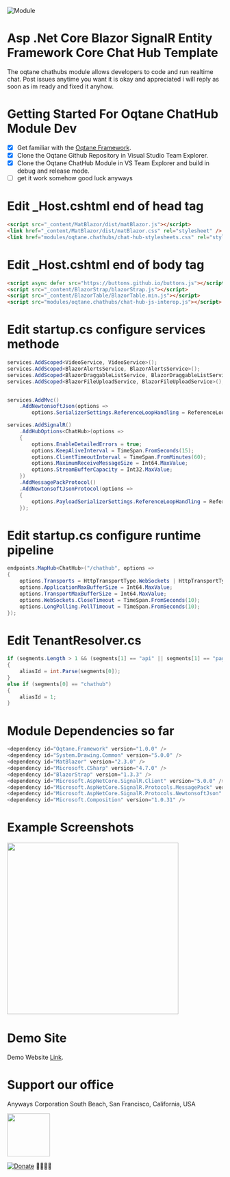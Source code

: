 ﻿![Module](https://raw.githubusercontent.com/boredanyway/oqtane.chathubs/master/Server/wwwroot/Modules/Oqtane.ChatHubs/images/anyways-logo.png "anyways logo")

# Asp .Net Core Blazor SignalR Entity Framework Core Chat Hub Template

The oqtane chathubs module allows developers to code and run realtime chat. Post issues anytime you want it is okay and appreciated i will reply as soon as im ready and fixed it anyhow. 

# Getting Started For Oqtane ChatHub Module Dev

- [x] Get familiar with the [Oqtane Framework](https://github.com/oqtane/oqtane.framework).
- [x] Clone the Oqtane Github Repository in Visual Studio Team Explorer.
- [x] Clone the Oqtane ChatHub Module in VS Team Explorer and build in debug and release mode.
- [ ] get it work somehow good luck anyways

# Edit _Host.cshtml end of head tag
```HTML
<script src="_content/MatBlazor/dist/matBlazor.js"></script>
<link href="_content/MatBlazor/dist/matBlazor.css" rel="stylesheet" />
<link href="modules/oqtane.chathubs/chat-hub-stylesheets.css" rel="stylesheet" />
```

# Edit _Host.cshtml end of body tag
```HTML
<script async defer src="https://buttons.github.io/buttons.js"></script>
<script src="_content/BlazorStrap/blazorStrap.js"></script>
<script src="_content/BlazorTable/BlazorTable.min.js"></script>
<script src="modules/oqtane.chathubs/chat-hub-js-interop.js"></script>
```

# Edit startup.cs configure services methode
```C#
services.AddScoped<VideoService, VideoService>();
services.AddScoped<BlazorAlertsService, BlazorAlertsService>();
services.AddScoped<BlazorDraggableListService, BlazorDraggableListService>();
services.AddScoped<BlazorFileUploadService, BlazorFileUploadService>();


services.AddMvc()
    .AddNewtonsoftJson(options => 
        options.SerializerSettings.ReferenceLoopHandling = ReferenceLoopHandling.Ignore);

services.AddSignalR()
    .AddHubOptions<ChatHub>(options =>
    {
        options.EnableDetailedErrors = true;
        options.KeepAliveInterval = TimeSpan.FromSeconds(15);
        options.ClientTimeoutInterval = TimeSpan.FromMinutes(60);
        options.MaximumReceiveMessageSize = Int64.MaxValue;
        options.StreamBufferCapacity = Int32.MaxValue;
    })
    .AddMessagePackProtocol()
    .AddNewtonsoftJsonProtocol(options =>
    {
        options.PayloadSerializerSettings.ReferenceLoopHandling = ReferenceLoopHandling.Ignore;
    });
```

# Edit startup.cs configure runtime pipeline
```C#	
endpoints.MapHub<ChatHub>("/chathub", options =>
{
    options.Transports = HttpTransportType.WebSockets | HttpTransportType.LongPolling;
    options.ApplicationMaxBufferSize = Int64.MaxValue;
    options.TransportMaxBufferSize = Int64.MaxValue;
    options.WebSockets.CloseTimeout = TimeSpan.FromSeconds(10);
    options.LongPolling.PollTimeout = TimeSpan.FromSeconds(10);
});
```

# Edit TenantResolver.cs
```C#
if (segments.Length > 1 && (segments[1] == "api" || segments[1] == "pages") && segments[0] != "~")
{
	aliasId = int.Parse(segments[0]);
}
else if (segments[0] == "chathub")
{
	aliasId = 1;
}
```

# Module Dependencies so far
```C#
<dependency id="Oqtane.Framework" version="1.0.0" />      
<dependency id="System.Drawing.Common" version="5.0.0" />
<dependency id="MatBlazor" version="2.3.0" />
<dependency id="Microsoft.CSharp" version="4.7.0" />
<dependency id="BlazorStrap" version="1.3.3" />
<dependency id="Microsoft.AspNetCore.SignalR.Client" version="5.0.0" />
<dependency id="Microsoft.AspNetCore.SignalR.Protocols.MessagePack" version="5.0.0" />
<dependency id="Microsoft.AspNetCore.SignalR.Protocols.NewtonsoftJson" version="5.0.0" />
<dependency id="Microsoft.Composition" version="1.0.31" />
```

# Example Screenshots

<img src="https://raw.githubusercontent.com/boredanyway/oqtane.chathubs/master/screenshot1.png" height="400">

# Demo Site

Demo Website [Link](https://anyways.tv/).

# Support our office
Anyways Corporation
South Beach, San Francisco, California, USA

<img src="https://raw.githubusercontent.com/boredanyway/oqtane.chathubs/master/sanfranciscooffice.png" height="100">

[![Donate](https://img.shields.io/badge/Donate-PayPal-green.svg)](https://www.paypal.com/cgi-bin/webscr?cmd=_s-xclick&hosted_button_id=DZVSWXB4L2GWA)
🍑🍑👅👅
